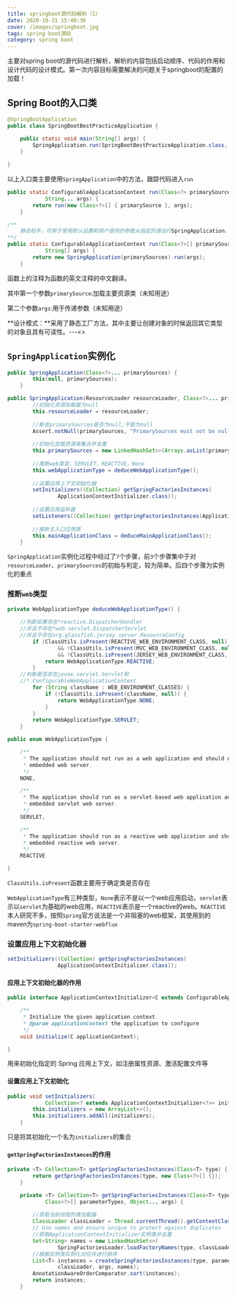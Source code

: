 ```yaml
---
title: springboot源代码解析（1）
date: 2020-10-31 15:40:36
cover: /images/springboot.jpg
tags: spring boot源码
category: spring boot
---
```


主要对spring boot的源代码进行解析，解析的内容包括启动顺序、代码的作用和设计代码的设计模式。第一次内容目标需要解决的问题关于springboot的配置的加载！

## Spring Boot的入口类

```java
@SpringBootApplication
public class SpringBootBestPracticeApplication {

	public static void main(String[] args) {
		SpringApplication.run(SpringBootBestPracticeApplication.class, args);
	}
	
}
```

以上入口类主要使用`SpringApplication`中的方法，跟踪代码进入`run`

```java
public static ConfigurableApplicationContext run(Class<?> primarySource,
			String... args) {
		return run(new Class<?>[] { primarySource }, args);
	}

/**
	静态助手，可用于使用默认设置和用户提供的参数从指定的源运行SpringApplication。
**/
public static ConfigurableApplicationContext run(Class<?>[] primarySources,
			String[] args) {
		return new SpringApplication(primarySources).run(args);
	}
```

函数上的注释为函数的英文注释的中文翻译。

其中第一个参数`primarySource`:加载主要资源类（未知用途）

第二个参数`args`:用于传递参数（未知用途）

**设计模式：**采用了静态工厂方法，其中主要让创建对象的时候返回其它类型的对象且具有可读性。---<<Effective-Java>>

## `SpringApplication`实例化

```java
public SpringApplication(Class<?>... primarySources) {
		this(null, primarySources);
	}

public SpringApplication(ResourceLoader resourceLoader, Class<?>... primarySources) {
    	//初始化资源加载器为null
		this.resourceLoader = resourceLoader;
    	
    	//断言primarySources是否为null,不能为null
		Assert.notNull(primarySources, "PrimarySources must not be null");
    
    	//初始化加载资源类集合并去重
		this.primarySources = new LinkedHashSet<>(Arrays.asList(primarySources));
    
    	//推断web类型，SERVLET，REACTIVE，None
		this.webApplicationType = deduceWebApplicationType();
    
    	//设置应用上下文初始化器
		setInitializers((Collection) getSpringFactoriesInstances(
				ApplicationContextInitializer.class));
    	
    	//设置应用监听器
		setListeners((Collection) getSpringFactoriesInstances(ApplicationListener.class));
    
    	//推断主入口应用类
		this.mainApplicationClass = deduceMainApplicationClass();
	}
```

`SpringApplication`实例化过程中经过了`7`个步骤，前`3`个步骤集中于对`resourceLoader`、`primarySources`的初始与判定，较为简单。后四个步骤为实例化的重点

### 推断`web`类型

```java
private WebApplicationType deduceWebApplicationType() {
    
    //判断如果存在*reactive.DispatcherHandler
    //并且不存在*web.servlet.DispatcherServlet
    //并且不存在org.glassfish.jersey.server.ResourceConfig
		if (ClassUtils.isPresent(REACTIVE_WEB_ENVIRONMENT_CLASS, null)
				&& !ClassUtils.isPresent(MVC_WEB_ENVIRONMENT_CLASS, null)
				&& !ClassUtils.isPresent(JERSEY_WEB_ENVIRONMENT_CLASS, null)) {
			return WebApplicationType.REACTIVE;
		}
    //判断是否存在javax.servlet.Servlet和
    //*.ConfigurableWebApplicationContext
		for (String className : WEB_ENVIRONMENT_CLASSES) {
			if (!ClassUtils.isPresent(className, null)) {
				return WebApplicationType.NONE;
			}
		}
		return WebApplicationType.SERVLET;
	}

public enum WebApplicationType {

	/**
	 * The application should not run as a web application and should not start an
	 * embedded web server.
	 */
	NONE,

	/**
	 * The application should run as a servlet-based web application and should start an
	 * embedded servlet web server.
	 */
	SERVLET,

	/**
	 * The application should run as a reactive web application and should start an
	 * embedded reactive web server.
	 */
	REACTIVE

}
```

`ClassUtils.isPresent`函数主要用于确定类是否存在

`WebApplicationType`有三种类型，`None`表示不是以一个web应用启动，`servlet`表示以`servlet`为基础的web应用，`REACTIVE`表示是一个reactive的web。`REACTIVE`本人研究不多，按照`Spring`官方说法是一个非阻塞的web框架，其使用到的maven为`spring-boot-starter-webflux`

### 设置应用上下文初始化器

```java
setInitializers((Collection) getSpringFactoriesInstances(
				ApplicationContextInitializer.class));
```

#### 应用上下文初始化器的作用

```java
public interface ApplicationContextInitializer<C extends ConfigurableApplicationContext> {

	/**
	 * Initialize the given application context.
	 * @param applicationContext the application to configure
	 */
	void initialize(C applicationContext);

}
```

用来初始化指定的 Spring 应用上下文，如注册属性资源、激活配置文件等

#### 设置应用上下文初始化

```java
public void setInitializers(
			Collection<? extends ApplicationContextInitializer<?>> initializers) {
		this.initializers = new ArrayList<>();
		this.initializers.addAll(initializers);
	}
```

只是将其初始化一个名为`initializers`的集合

#### `getSpringFactoriesInstances`的作用

```java
private <T> Collection<T> getSpringFactoriesInstances(Class<T> type) {
		return getSpringFactoriesInstances(type, new Class<?>[] {});
	}

	private <T> Collection<T> getSpringFactoriesInstances(Class<T> type,
			Class<?>[] parameterTypes, Object... args) {
        
        //获取当前线程的类加载器
		ClassLoader classLoader = Thread.currentThread().getContextClassLoader();
		// Use names and ensure unique to protect against duplicates
        //获取ApplicationContextInitializer实例类并去重
		Set<String> names = new LinkedHashSet<>(
				SpringFactoriesLoader.loadFactoryNames(type, classLoader));
        //根据实例类实例化对应并进行排序
		List<T> instances = createSpringFactoriesInstances(type, parameterTypes,
				classLoader, args, names);
		AnnotationAwareOrderComparator.sort(instances);
		return instances;
	}
```





